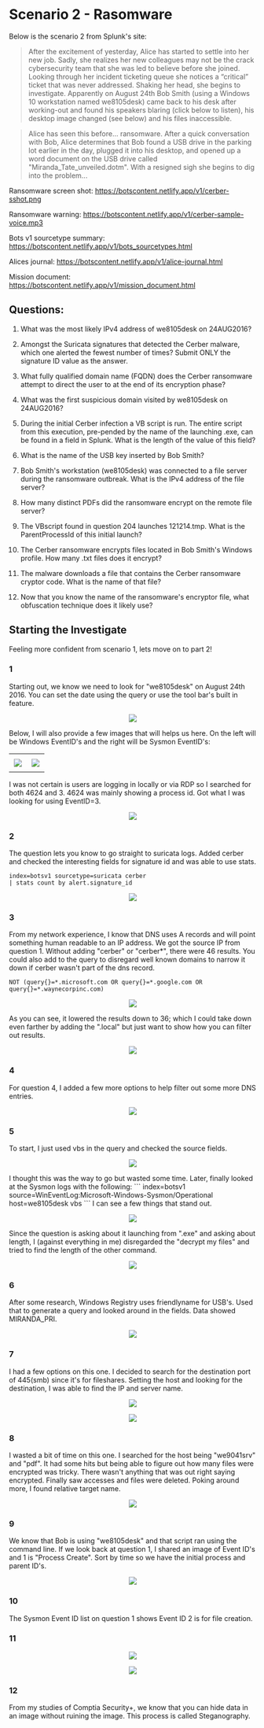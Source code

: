 # Scenario 2 - Rasomware



Below is the scenario 2 from Splunk's site:

>After the excitement of yesterday, Alice has started to settle into her new job. Sadly, she realizes her new colleagues may not be the crack cybersecurity team that she was led to believe before she joined. Looking through her incident ticketing queue she notices a “critical” ticket that was never addressed. Shaking her head, she begins to investigate. Apparently on August 24th Bob Smith (using a Windows 10 workstation named we8105desk) came back to his desk after working-out and found his speakers blaring (click below to listen), his desktop image changed (see below) and his files inaccessible.

>Alice has seen this before... ransomware. After a quick conversation with Bob, Alice determines that Bob found a USB drive in the parking lot earlier in the day, plugged it into his desktop, and opened up a word document on the USB drive called "Miranda_Tate_unveiled.dotm". With a resigned sigh she begins to dig into the problem...

Ransomware screen shot: https://botscontent.netlify.app/v1/cerber-sshot.png

Ransomware warning: https://botscontent.netlify.app/v1/cerber-sample-voice.mp3

Bots v1 sourcetype summary: https://botscontent.netlify.app/v1/bots_sourcetypes.html

Alices journal: https://botscontent.netlify.app/v1/alice-journal.html

Mission document: https://botscontent.netlify.app/v1/mission_document.html



## Questions:
1. What was the most likely IPv4 address of we8105desk on 24AUG2016?

2. Amongst the Suricata signatures that detected the Cerber malware, which one alerted the fewest number of times? Submit ONLY the signature ID value as the answer.

3. What fully qualified domain name (FQDN) does the Cerber ransomware attempt to direct the user to at the end of its encryption phase?

4. What was the first suspicious domain visited by we8105desk on 24AUG2016?

5. During the initial Cerber infection a VB script is run. The entire script from this execution, pre-pended by the name of the launching .exe, can be found in a field in Splunk. What is the length of the value of this field?

6. What is the name of the USB key inserted by Bob Smith?

7. Bob Smith's workstation (we8105desk) was connected to a file server during the ransomware outbreak. What is the IPv4 address of the file server?

8. How many distinct PDFs did the ransomware encrypt on the remote file server?

9. The VBscript found in question 204 launches 121214.tmp. What is the ParentProcessId of this initial launch?

10. The Cerber ransomware encrypts files located in Bob Smith's Windows profile. How many .txt files does it encrypt?

11. The malware downloads a file that contains the Cerber ransomware cryptor code. What is the name of that file?

12. Now that you know the name of the ransomware's encryptor file, what obfuscation technique does it likely use?



## Starting the Investigate

Feeling more confident from scenario 1, lets move on to part 2!

### 1
Starting out, we know we need to look for "we8105desk" on August 24th 2016. You can set the date using the query or use the tool bar's built in feature.
<p align="center">
    <img src="/Scenarios/Screenshots/s2_date.png">
</p>
Below, I will also provide a few images that will helps us here. On the left will be Windows EventID's and the right will be Sysmon EventID's:
<div id="event ids" align="center">
    <table>
	    <tr>
    	    <td style="padding:10px">
        	    <img src="/Scenarios/Screenshots/s2_winevents.png">
      	    </td>
            <td style="padding:10px">
            	<img src="/Scenarios/Screenshots/s2_sysmonids.png">
            </td>
        </tr>
    </table>
</div>
I was not certain is users are logging in locally or via RDP so I searched for both 4624 and 3. 4624 was mainly showing a process id. Got what I was looking for using EventID=3.
<p align="center">
    <img src="/Scenarios/Screenshots/s2_sourceip.png">
</p>



### 2
The question lets you know to go straight to suricata logs. Added cerber and checked the interesting fields for signature id and was able to use stats.
```
index=botsv1 sourcetype=suricata cerber
| stats count by alert.signature_id
```
<p align="center">
    <img src="/Scenarios/Screenshots/s2_lowsigid.png">
</p>



### 3
From my network experience, I know that DNS uses A records and will point something human readable to an IP address. We got the source IP from question 1. Without adding "cerber" or "cerber*", there were 46 results. You could also add to the query to disregard well known domains to narrow it down if cerber wasn't part of the dns record.
```
NOT (query{}=*.microsoft.com OR query{}=*.google.com OR query{}=*.waynecorpinc.com)
```
<p align="center">
    <img src="/Scenarios/Screenshots/s2_fqdn.png">
</p>
As you can see, it lowered the results down to 36; which I could take down even farther by adding the ".local" but just want to show how you can filter out results.
<p align="center">
    <img src="/Scenarios/Screenshots/s2_fqdn2.png">
</p>



### 4
For question 4, I added a few more options to help filter out some more DNS entries. 
<p align="center">
    <img src="/Scenarios/Screenshots/s2_sus.png">
</p>



### 5
To start, I just used vbs in the query and checked the source fields.
<p align="center">
    <img src="/Scenarios/Screenshots/s2_vbs1.png">
</p>
I thought this was the way to go but wasted some time. Later, finally looked at the Sysmon logs with the following:
```
index=botsv1 source=WinEventLog:Microsoft-Windows-Sysmon/Operational host=we8105desk vbs
```
I can see a few things that stand out.
<p align="center">
    <img src="/Scenarios/Screenshots/s2_vbscl.png">
</p>
Since the question is asking about it launching from ".exe" and asking about length, I (against everything in me) disregarded the "decrypt my files" and tried to find the length of the other command.
<p align="center">
    <img src="/Scenarios/Screenshots/s2_vbslen.png">
</p>



### 6
After some research, Windows Registry uses friendlyname for USB's. Used that to generate a query and looked around in the fields. Data showed MIRANDA_PRI.
<p align="center">
    <img src="/Scenarios/Screenshots/s2_usb.png">
</p>



### 7
I had a few options on this one. I decided to search for the destination port of 445(smb) since it's for fileshares. Setting the host and looking for the destination, I was able to find the IP and server name.
<p align="center">
    <img src="/Scenarios/Screenshots/s2_smbip.png">
</p>
<p align="center">
    <img src="/Scenarios/Screenshots/s2_smbsvr.png">
</p>



### 8
I wasted a bit of time on this one. I searched for the host being "we9041srv" and "pdf". It had some hits but being able to figure out how many files were encrypted was tricky. There wasn't anything that was out right saying encrypted. Finally saw accesses and files were deleted. Poking around more, I found relative target name.
<p align="center">
    <img src="/Scenarios/Screenshots/s2_pdfs.png">
</p>



### 9
We know that Bob is using "we8105desk" and that script ran using the command line. If we look back at question 1, I shared an image of Event ID's and 1 is "Process Create". Sort by time so we have the initial process and parent ID's.
<p align="center">
    <img src="/Scenarios/Screenshots/s2_pid.png">
</p>



### 10
The Sysmon Event ID list on question 1 shows Event ID 2 is for file creation.



### 11

<p align="center">
    <img src="/Scenarios/Screenshots/s2_msg.png">
</p>
<p align="center">
    <img src="/Scenarios/Screenshots/s2_mhtr.png">
</p>



### 12
From my studies of Comptia Security+, we know that you can hide data in an image without ruining the image. This process is called Steganography.